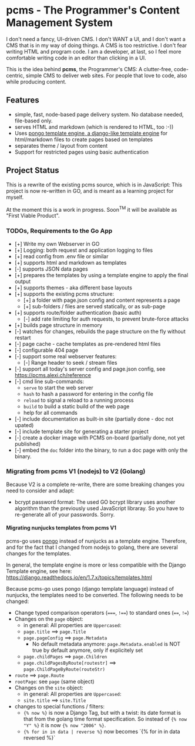 # pcms - The Programmer's Content Management System

I don't need a fancy, UI-driven CMS. I don't WANT a  UI, and I don't want a CMS that is in my way of doing things.
A CMS is too restrictive. I don't fear writing HTML and program code. I am a developer, at last, so I feel more
comfortable writing code in an editor than clicking in a UI.

This is the idea behind **pcms**, the Programmer's CMS: A clutter-free, code-centric, simple CMS to deliver web sites. For people that
love to code, also while producing content.

## Features

* simple, fast, node-based page delivery system. No database needed, file-based only.
* serves HTML and markdown (which is rendered to HTML, too :-))
* Uses [pongo template engine, a django-like template engine](https://github.com/flosch/pongo2) for html/markdown files to create pages based on templates
* separates theme / layout from content
* Support for restricted pages using basic authentication

## Project Status

This is a rewrite of the existing pcms source, which is in JavaScript: This project is now re-written in GO,
and is meant as a learning project for myself.

At the moment this is a work in progress. Soon<sup>TM</sup> it will be available as "First Viable Product".

### TODOs, Requirements to the Go App

* [+] Write my own Webserver in GO
* [+] Logging: both request and application logging to files
* [+] read config from .env file or similar
* [+] supports html and markdown as templates
* [-] supports JSON data pages 
* [+] prepares the templates by using a template engine to apply the final output
* [+] supports themes - aka different base layouts 
* [+] supports the existing pcms structure: 
  * [+] a folder with page.json config and content represents a page
  * [+] sub-folders / files are served statically, or as sub-page
* [+] supports route/folder authentication (basic auth)
  * [-] add rate limiting for auth requests, to prevent brute-force attacks
* [+] builds page structure in memory
* [-] watches for changes, rebuilds the page structure on the fly without restart
* [-] page cache - cache templates as pre-rendered html files
* [-] configurable 404 page
* [-] support some real webserver features:
  * [-] Range header to seek / stream files
* [-] support all today's server config and page.json config, see https://pcms.alexi.ch/reference
* [-] cmd line sub-commands:
  * `serve` to start the web server
  * `hash` to hash a password for entering in the config file
  * `reload` to signal a reload to a running process
  * `build` to build a static build of the web page
  * help for all commands
* [-] include documentation as built-in site (partially done - doc not upated)
* [-] include template site for generating a starter project
* [-] create a docker image with PCMS on-board (partially done, not yet published)
* [-] embed the `doc` folder into the binary, to run a doc page with only the binary.

### Migrating from pcms V1 (nodejs) to V2 (Golang)

Because V2 is a complete re-write, there are some breaking changes you need to consider and adapt:

* bcrypt password format: The used GO bcrypt library uses another algorithm than the previously used JavaScript libraray. So you have to re-generate all of your passwords. Sorry.

#### Migrating nunjucks templates from pcms V1

pcms-go uses [pongo](https://pkg.go.dev/github.com/flosch/pongo2/v4@v4.0.2) instead of nunjucks as a template engine.
Therefore, and for the fact that I changed from nodejs to golang, there are several changes for the templates.

In general, the template engine is more or less compatible with the Django Template engine, see here: https://django.readthedocs.io/en/1.7.x/topics/templates.html

Because pcms-go uses pongo (django template language) instead of nunjucks, the templates need to be converted. The following
needs to be changed:

* Change typed comparison operators (`===`, `!==`) to standard ones (`==`, `!=`)
* Changes on the `page` object:
  * in general: All properties are `Uppercased`:
  * `page.title` ==> `page.Title`
  * `page.pageConfig` ==> `page.Metadata`
    * No default metadata anymore: `page.Metadata.enabled` is NOT true by default anymore, only if explicitely set
  * `page.childPages` ==> `page.Children`
  * `page.childPagesByRoute[routestr]` ==> `page.ChildPageByRoute(routeStr)`
* `route` ==> `page.Route`
* `rootPage`: see `page` (same object)
* Changes on the `site` object:
  * in general: All properties are `Uppercased`:
  * `site.title` ==> `site.Title`
* changes to special functions / filters:
  * `{% now %}` is now a Django Tag, but with a twist: its date format is that from the golang time format specification.
    So instead of `{% now "Y" %}` it is now `{% now "2006" %}`.
  * `{% for in in data | reverse %}` now becomes ´{% for in in data reversed %}`
